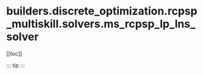 # builders.discrete_optimization.rcpsp_multiskill.solvers.ms_rcpsp_lp_lns_solver

[[toc]]

::: tip
<skdecide-summary></skdecide-summary>
:::

